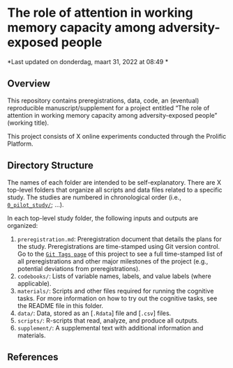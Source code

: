The role of attention in working memory capacity among adversity-exposed
people
================

*Last updated on donderdag, maart 31, 2022 at 08:49 *

## Overview

This repository contains preregistrations, data, code, an (eventual)
reproducible manuscript/supplement for a project entitled “The role of
attention in working memory capacity among adversity-exposed people”
(working title).

This project consists of X online experiments conducted through the
Prolific Platform.

## Directory Structure

The names of each folder are intended to be self-explanatory. There are
X top-level folders that organize all scripts and data files related to
a specific study. The studies are numbered in chronological order (i.e.,
[`0_pilot_study/`](0_pilot_study/); …).

In each top-level study folder, the following inputs and outputs are
organized:

1.  `preregistration.md`: Preregistration document that details the
    plans for the study. Preregistrations are time-stamped using Git
    version control. Go to the
    [`Git Tags page`](https://github.com/StefanVermeent/WMC/tags) of
    this project to see a full time-stamped list of all preregistrations
    and other major milestones of the project (e.g., potential
    deviations from preregistrations).
2.  `codebooks/`: Lists of variable names, labels, and value labels
    (where applicable).
3.  `materials/`: Scripts and other files required for running the
    cognitive tasks. For more information on how to try out the
    cognitive tasks, see the README file in this folder.
4.  `data/`: Data, stored as an \[`.Rdata`\] file and \[`.csv`\] files.
5.  `scripts/`: R-scripts that read, analyze, and produce all outputs.
6.  `supplement/`: A supplemental text with additional information and
    materials.

## References
